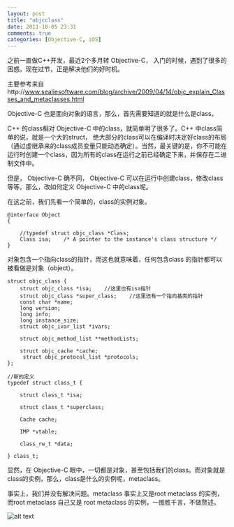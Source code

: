 ```yaml
---
layout: post
title: "objcclass"
date: 2011-10-05 23:31
comments: true
categories: [Objective-C, iOS]
---
```


之前一直做C++开发，最近2个多月转 Objective-C， 入门的时候，遇到了很多的困惑。现在过节，正是解决他们的好时机。

主要参考来自http://www.sealiesoftware.com/blog/archive/2009/04/14/objc_explain_Classes_and_metaclasses.html

 Objective-C 也是面向对象的语言，那么，首先需要知道的就是什么是class。

C++ 的class相对 Objective-C 中的class，就简单明了很多了。C++ 中class简单的说，就是一个大的struct， 绝大部分的class可以在编译时决定好class的布局（通过虚继承来的class成员变量只能动态确定）。当然，最关键的是，你不可能在运行时创建一个class，因为所有的class在运行之前已经确定下来，并保存在二进制文件中。

但是， Objective-C 确不同， Objective-C 可以在运行中创建class，修改class等等。那么，改如何定义 Objective-C 中的class呢。

在这之前，我们先看一个简单的，class的实例对象。

	@interface Object 
	{

	    //typedef struct objc_class *Class; 
	    Class isa;    /* A pointer to the instance's class structure */ 
	}

对象包含一个指向class的指针，而这也就意味着，任何包含class 的指针都可以被看做是对象（object）。

	struct objc_class {            
	    struct objc_class *isa;    //这里也有isa指针 
	    struct objc_class *super_class;    //这里还有一个指向基类的指针 
	    const char *name;        
	    long version; 
	    long info; 
	    long instance_size; 
	    struct objc_ivar_list *ivars;

	    struct objc_method_list **methodLists;

	    struct objc_cache *cache; 
	     struct objc_protocol_list *protocols; 
	};

	//新的定义
	typedef struct class_t {

	    struct class_t *isa;

	    struct class_t *superclass;

	    Cache cache;

	    IMP *vtable;

	    class_rw_t *data;

	} class_t;

显然，在 Objective-C 眼中，一切都是对象，甚至包括我们的class。而对象就是class的实例，那么，class是什么的实例呢，metaclass。

事实上，我们并没有解决问题。metaclass 事实上又是root metaclass 的实例，而root metaclass 自己又是 root metaclass 的实例，一图胜千言，不做赘述。

![alt text](/images/objc.png)